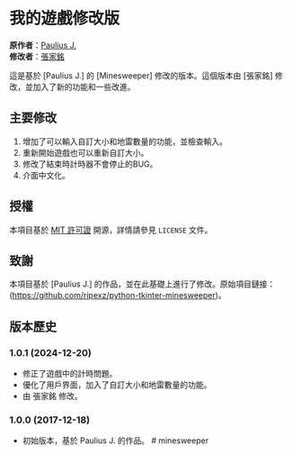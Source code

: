 # 我的遊戲修改版

**原作者**：[Paulius J.](https://github.com/PauliusJ)  
**修改者**：[張家銘](https://github.com/IAmPiHi)

這是基於 [Paulius J.] 的 [Minesweeper] 修改的版本。這個版本由 [張家銘] 修改，並加入了新的功能和一些改進。

## 主要修改

1. 增加了可以輸入自訂大小和地雷數量的功能，並檢查輸入。
2. 重新開始遊戲也可以重新自訂大小。
3. 修改了結束時計時器不會停止的BUG。
4. 介面中文化。

## 授權

本項目基於 [MIT 許可證](LICENSE) 開源，詳情請參見 `LICENSE` 文件。

## 致謝

本項目基於 [Paulius J.] 的作品，並在此基礎上進行了修改。原始項目鏈接：(https://github.com/ripexz/python-tkinter-minesweeper)。

## 版本歷史

### 1.0.1 (2024-12-20)
- 修正了遊戲中的計時問題。
- 優化了用戶界面，加入了自訂大小和地雷數量的功能。
- 由 張家銘 修改。

### 1.0.0 (2017-12-18)
- 初始版本，基於 Paulius J. 的作品。
#   m i n e s w e e p e r  
 